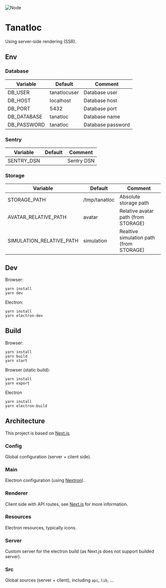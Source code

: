 ![Node](https://github.com/Airthium/tanatloc-ssr/workflows/Node/badge.svg)

# Tanatloc

Using server-side rendering (SSR).

## Env

### Database

| Variable    | Default      | Comment           |
| ----------- | ------------ | ----------------- |
| DB_USER     | tanatlocuser | Database user     |
| DB_HOST     | localhost    | Database host     |
| DB_PORT     | 5432         | Database port     |
| DB_DATABASE | tanatloc     | Database name     |
| DB_PASSWORD | tanatloc     | Database password |

### Sentry

| Variable   | Default | Comment    |
| ---------- | ------- | ---------- |
| SENTRY_DSN |         | Sentry DSN |

### Storage

| Variable                 | Default       | Comment                                 |
| ------------------------ | ------------- | --------------------------------------- |
| STORAGE_PATH             | /tmp/tanatloc | Absolute storage path                   |
| AVATAR_RELATIVE_PATH     | avatar        | Relative avatar path (from STORAGE)     |
| SIMULATION_RELATIVE_PATH | simulation    | Realtive simulation path (from STORAGE) |

<!-- ## Database

```shell
sudo -u postgres psql
```

```sql
CREATE DATABASE tanatloc;
CREATE USER tanatlocuser WITH ENCRYPTED PASSWORD 'tanatloc';
GRANT ALL PRIVILEGES ON DATABASE tanatloc TO tanatlocuser;
\c tanatloc
CREATE EXTENSION pgcrypto;
``` -->

## Dev

Browser:

```shell
yarn install
yarn dev
```

Electron:

```shell
yarn install
yarn electron-dev
```

## Build

Browser:

```shell
yarn install
yarn build
yarn start
```

Browser (static build):

```shell
yarn install
yarn export
```

Electron

```shell
yarn install
yarn electron-build
```

## Architecture

This project is based on [Next.js](https://github.com/vercel/next.js/).

### Config

Global configuration (server + client side).

### Main

Electron configuration (using [Nextron](https://github.com/saltyshiomix/nextron)).

### Renderer

Client side with API routes, see [Next.js](https://github.com/vercel/next.js/) for more information.

### Resources

Electron resources, typically icons.

### Server

Custom server for the electron build (as Next.js does not support builded server).

### Src

Global sources (server + client), including `api`, `lib`, ...
